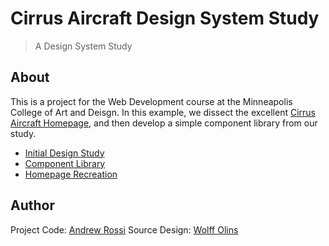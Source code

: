 # Cirrus Aircraft Design System Study

> A Design System Study

## About

This is a project for the Web Development course at the Minneapolis College of Art and Deisgn. In this example, we dissect the excellent [Cirrus Aircraft Homepage](https://cirrusaircraft.com/), and then develop a simple component library from our study.

- [Initial Design Study](https://github.com/arossi58/design-system/blob/main/design/cirrus-design-study.pdf)
- [Component Library](https://arossi58.github.io/design-system/components/index.html)
- [Homepage Recreation](https://arossi58.github.io/design-system/)

## Author

Project Code: [Andrew Rossi](https://www.arossi.design/)
Source Design: [Wolff Olins](https://cirrusaircraft.com/)
